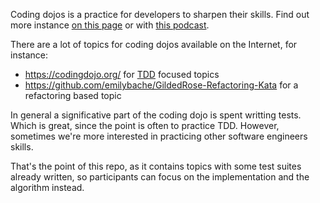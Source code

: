 Coding dojos is a practice for developers to sharpen their skills. Find out more instance [on this page](https://codingdojo.org/practices/WhatIsCodingDojo/) or with [this podcast](https://se-radio.net/2024/08/se-radio-629-emily-bache-on-katas-and-the-importance-of-practice/).

There are a lot of topics for coding dojos available on the Internet, for instance:
- https://codingdojo.org/ for [TDD](https://en.wikipedia.org/wiki/Test-driven_development) focused topics
- https://github.com/emilybache/GildedRose-Refactoring-Kata for a refactoring based topic

In general a significative part of the coding dojo is spent writting tests. Which is great, since the point is often to practice TDD. However, sometimes we're more interested in practicing other software engineers skills.

That's the point of this repo, as it contains topics with some test suites already written, so participants can focus on the implementation and the algorithm instead.

